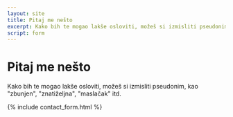 ```yaml
---
layout: site
title: Pitaj me nešto
excerpt: Kako bih te mogao lakše osloviti, možeš si izmisliti pseudonim, kao "zbunjen", "znatiželjna", "maslačak" itd.
script: form
---
```


# Pitaj me nešto

Kako bih te mogao lakše osloviti, možeš si izmisliti pseudonim, kao "zbunjen", "znatiželjna", "maslačak" itd.

{% include contact_form.html %}
